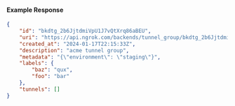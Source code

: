 <!-- Code generated for API Clients. DO NOT EDIT. -->

#### Example Response

```json
{
	"id": "bkdtg_2b6JjtdmiVpU1J7vQtXrq86aBEU",
	"uri": "https://api.ngrok.com/backends/tunnel_group/bkdtg_2b6JjtdmiVpU1J7vQtXrq86aBEU",
	"created_at": "2024-01-17T22:15:33Z",
	"description": "acme tunnel group",
	"metadata": "{\"environment\": \"staging\"}",
	"labels": {
		"baz": "qux",
		"foo": "bar"
	},
	"tunnels": []
}
```
